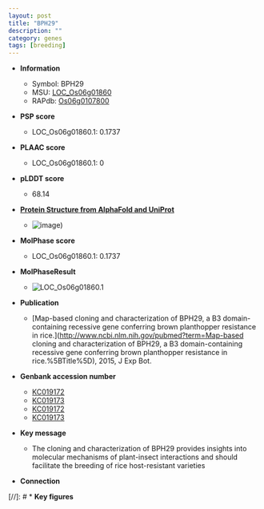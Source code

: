 ```yaml
---
layout: post
title: "BPH29"
description: ""
category: genes
tags: [breeding]
---
```


* **Information**  
    + Symbol: BPH29  
    + MSU: [LOC_Os06g01860](http://rice.plantbiology.msu.edu/cgi-bin/ORF_infopage.cgi?orf=LOC_Os06g01860)  
    + RAPdb: [Os06g0107800](http://rapdb.dna.affrc.go.jp/viewer/gbrowse_details/irgsp1?name=Os06g0107800)  

* **PSP score**  
    + LOC_Os06g01860.1: 0.1737 

* **PLAAC score**  
    + LOC_Os06g01860.1: 0 

* **pLDDT score**
    + 68.14

* **[Protein Structure from AlphaFold and UniProt](https://www.uniprot.org/uniprotkb/Q5VS55/entry#structure)**
    + ![image](https://ricepsp.github.io/images/Q5/AF-Q5VS55-F1.png))

* **MolPhase score**
    + LOC_Os06g01860.1: 0.1737

* **MolPhaseResult**
    + ![LOC_Os06g01860.1](https://ricepsp.github.io/pictures/LOC_Os06g/LOC_Os06g01860.1.png)

* **Publication**  
    + [Map-based cloning and characterization of BPH29, a B3 domain-containing recessive gene conferring brown planthopper resistance in rice.](http://www.ncbi.nlm.nih.gov/pubmed?term=Map-based cloning and characterization of BPH29, a B3 domain-containing recessive gene conferring brown planthopper resistance in rice.%5BTitle%5D), 2015, J Exp Bot.

* **Genbank accession number**  
    + [KC019172](http://www.ncbi.nlm.nih.gov/nuccore/KC019172)
    + [KC019173](http://www.ncbi.nlm.nih.gov/nuccore/KC019173)
    + [KC019172](http://www.ncbi.nlm.nih.gov/nuccore/KC019172)
    + [KC019173](http://www.ncbi.nlm.nih.gov/nuccore/KC019173)

* **Key message**  
    + The cloning and characterization of BPH29 provides insights into molecular mechanisms of plant-insect interactions and should facilitate the breeding of rice host-resistant varieties

* **Connection**  

[//]: # * **Key figures**  


